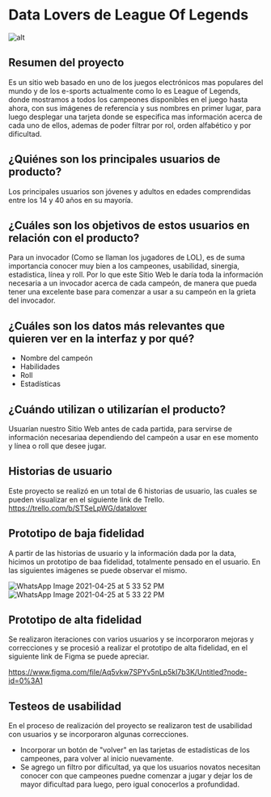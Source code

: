 # Data Lovers de League Of Legends
![alt](https://lolstatic-a.akamaihd.net/frontpage/apps/prod/harbinger-l10-website/es-es/production/es-es/static/twitter-fafabb053dd48811ea554fe63188cc1a.jpg)

## Resumen del proyecto
Es un sitio web basado en uno de los juegos electrónicos mas populares del mundo y de los e-sports actualmente como lo es League of Legends,
donde mostramos a todos los campeones disponibles en el juego hasta ahora, con sus imágenes de referencia y sus nombres en primer lugar, para luego desplegar una tarjeta donde se especifica mas información acerca de cada uno de ellos, ademas de poder filtrar por rol, orden alfabético y por dificultad.

## ¿Quiénes son los principales usuarios de producto?
Los principales usuarios son jóvenes y adultos en edades comprendidas entre los 14 y 40 años en su mayoría. 

## ¿Cuáles son los objetivos de estos usuarios en relación con el producto?
Para un invocador (Como se llaman los jugadores de LOL), es de suma importancia conocer muy bien a los campeones,
usabilidad, sinergia, estadistica, línea y roll. Por lo que este Sitio Web le daría toda la información necesaria 
a un invocador acerca de cada campeón, de manera que pueda tener una excelente base para comenzar a usar a su
campeón en la grieta del invocador.

## ¿Cuáles son los datos más relevantes que quieren ver en la interfaz y por qué?
  * Nombre del campeón
  * Habilidades
  * Roll
  * Estadísticas
  
## ¿Cuándo utilizan o utilizarían el producto?
Usuarían nuestro Sitio Web antes de cada partida, para servirse de información necesariaa dependiendo del campeón a
usar en ese momento y línea o roll que desee jugar.

## Historias de usuario
Este proyecto se realizó en un total de 6 historias de usuario, las cuales se pueden visualizar en el siguiente link de Trello.
https://trello.com/b/STSeLpWG/datalover

## Prototipo de baja fidelidad
A partir de las historias de usuario y la información dada por la data, hicimos un prototipo de baa fidelidad, totalmente pensado en el usuario.
En las siguientes imágenes se puede observar el mismo.

![WhatsApp Image 2021-04-25 at 5 33 52 PM](https://user-images.githubusercontent.com/76055597/116011984-66797480-a5ed-11eb-94ce-4cb015a5c91c.jpeg)
![WhatsApp Image 2021-04-25 at 5 33 22 PM](https://user-images.githubusercontent.com/76055597/116011985-6bd6bf00-a5ed-11eb-86fd-db4239e88124.jpeg)

## Prototipo de alta fidelidad
Se realizaron iteraciones con varios usuarios y se incorporaron mejoras y correcciones y se procesió a realizar el prototipo de alta fidelidad,
en el siguiente link de Figma se puede apreciar.

https://www.figma.com/file/Aq5vkw7SPYv5nLp5kl7b3K/Untitled?node-id=0%3A1

## Testeos de usabilidad

En el proceso de realización del proyecto se realizaron test de usabilidad con usuarios y se incorporaron algunas correcciones.

 * Incorporar un botón de "volver" en las tarjetas de estadísticas de los campeones, para volver al inicio nuevamente.
 * Se agrego un filtro por dificultad, ya que los usuarios novatos necesitan conocer con que campeones puedne comenzar a jugar y dejar los de mayor dificultad para luego, pero igual conocerlos a profundidad.
